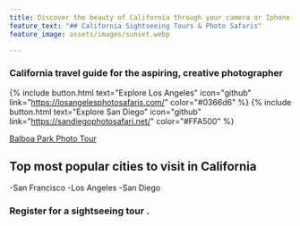 ```yaml
---
title: Discover the beauty of California through your camera or Iphone
feature_text: "## California Sightseeing Tours & Photo Safaris"
feature_image: assets/images/sunset.webp

---
```

###  California travel guide for the aspiring, creative photographer

{% include button.html text="Explore Los Angeles" icon="github" link="https://losangelesphotosafaris.com/" color="#0366d6" %}
{% include button.html text="Explore San Diego" icon="github" link="https://sandiegophotosafari.net/" color="#FFA500" %}

[Balboa Park Photo Tour](https://americabyrailandbus.files.wordpress.com/2022/02/balboa-park-portrait-shoot-san-diego-.jpg)

## Top most popular cities to visit in California

-San Francisco
-Los Angeles
-San Diego


### Register for a sightseeing tour .
